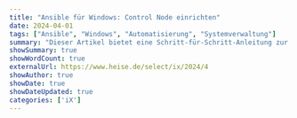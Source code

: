 ```yaml
---
title: "Ansible für Windows: Control Node einrichten"
date: 2024-04-01
tags: ["Ansible", "Windows", "Automatisierung", "Systemverwaltung"]
summary: "Dieser Artikel bietet eine Schritt-für-Schritt-Anleitung zur Einrichtung einer Ansible Control Node unter Windows und der Konfiguration von Managed Nodes über WinRM und SSH."
showSummary: true
showWordCount: true
externalUrl: https://www.heise.de/select/ix/2024/4
showAuthor: true
showDate: true
showDateUpdated: true
categories: ['iX']
---
```

